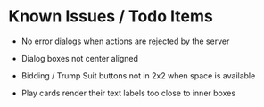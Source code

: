 # Known Issues / Todo Items

* No error dialogs when actions are rejected by the server

* Dialog boxes not center aligned

* Bidding / Trump Suit buttons not in 2x2 when space is available

* Play cards render their text labels too close to inner boxes
